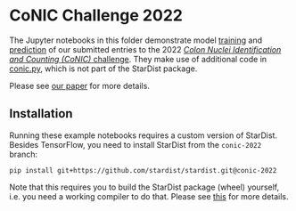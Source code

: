 # CoNIC Challenge 2022

The Jupyter notebooks in this folder demonstrate model [training](train.ipynb) and [prediction](predict.ipynb) of our submitted entries to the 2022 [*Colon Nuclei Identification and Counting (CoNIC)* challenge](https://conic-challenge.grand-challenge.org). They make use of additional code in [conic.py](conic.py), which is not part of the StarDist package.

Please see [our paper](https://arxiv.org/abs/2203.02284) for more details.

## Installation

Running these example notebooks requires a custom version of StarDist.
Besides TensorFlow, you need to install StarDist from the `conic-2022` branch:

```
pip install git+https://github.com/stardist/stardist.git@conic-2022
```

Note that this requires you to build the StarDist package (wheel) yourself, i.e. you need a working compiler to do that. Please see [this](https://github.com/stardist/stardist/blob/master/README.md#installation-1) for more details.